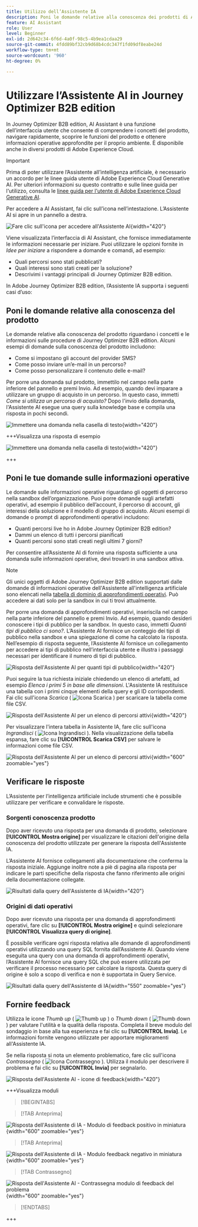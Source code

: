 ```yaml
---
title: Utilizzo dell’Assistente IA
description: Poni le domande relative alla conoscenza dei prodotti di AI Assistant e ottieni informazioni operative su percorsi, tipi di pubblico e gruppi di acquisto in Journey Optimizer B2B edition.
feature: AI Assistant
role: User
level: Beginner
exl-id: 2d642c34-6f6d-4a0f-98c5-4b9ea1cdaa29
source-git-commit: 4fdd89bf32cb9d68b4cdc347f1fd09df8eabe24d
workflow-type: tm+mt
source-wordcount: '960'
ht-degree: 0%

---
```


# Utilizzare l’Assistente AI in Journey Optimizer B2B edition

In Journey Optimizer B2B edition, AI Assistant è una funzione dell’interfaccia utente che consente di comprendere i concetti del prodotto, navigare rapidamente, scoprire le funzioni del prodotto e ottenere informazioni operative approfondite per il proprio ambiente. È disponibile anche in diversi prodotti di Adobe Experience Cloud.

>[!IMPORTANT]
>
>Prima di poter utilizzare l’Assistente all’intelligenza artificiale, è necessario un accordo per le linee guida utente di Adobe Experience Cloud Generative AI. Per ulteriori informazioni su questo contratto e sulle linee guida per l&#39;utilizzo, consulta le [linee guida per l&#39;utente di Adobe Experience Cloud Generative AI](https://www.adobe.com/legal/licenses-terms/adobe-dx-gen-ai-user-guidelines.html).

Per accedere a AI Assistant, fai clic sull’icona nell’intestazione. L’Assistente AI si apre in un pannello a destra.

![Fare clic sull&#39;icona per accedere all&#39;Assistente AI](./assets/ai-assistant-icon-displayed.png){width="420"}

Viene visualizzata l’interfaccia di AI Assistant, che fornisce immediatamente le informazioni necessarie per iniziare. Puoi utilizzare le opzioni fornite in _Idee per iniziare_ a rispondere a domande e comandi, ad esempio:

* Quali percorsi sono stati pubblicati?
* Quali interessi sono stati creati per la soluzione?
* Descrivimi i vantaggi principali di Journey Optimizer B2B edition.

In Adobe Journey Optimizer B2B edition, l’Assistente IA supporta i seguenti casi d’uso:

## Poni le domande relative alla conoscenza del prodotto

Le domande relative alla conoscenza del prodotto riguardano i concetti e le informazioni sulle procedure di Journey Optimizer B2B edition. Alcuni esempi di domande sulla conoscenza del prodotto includono:

* Come si impostano gli account del provider SMS?
* Come posso inviare un’e-mail in un percorso?
* Come posso personalizzare il contenuto delle e-mail?

Per porre una domanda sul prodotto, immettilo nel campo nella parte inferiore del pannello e premi Invio. Ad esempio, quando devi imparare a utilizzare un gruppo di acquisto in un percorso. In questo caso, immetti _Come si utilizza un percorso di acquisto?_ Dopo l&#39;invio della domanda, l&#39;Assistente AI esegue una query sulla knowledge base e compila una risposta in pochi secondi.

![Immettere una domanda nella casella di testo](./assets/ai-assistant-ask-question.png){width="420"}

+++Visualizza una risposta di esempio

![Immettere una domanda nella casella di testo](./assets/ai-assistant-product-answer.png){width="420"}

+++

## Poni le tue domande sulle informazioni operative

Le domande sulle informazioni operative riguardano gli oggetti di percorso nella sandbox dell’organizzazione. Puoi porre domande sugli artefatti operativi, ad esempio il pubblico dell’account, il percorso di account, gli interessi della soluzione e il modello di gruppo di acquisto. Alcuni esempi di domande o prompt di approfondimenti operativi includono:

* Quanti percorsi live ho in Adobe Journey Optimizer B2B edition?
* Dammi un elenco di tutti i percorsi pianificati
* Quanti percorsi sono stati creati negli ultimi 7 giorni?

Per consentire all’Assistente AI di fornire una risposta sufficiente a una domanda sulle informazioni operative, devi trovarti in una sandbox attiva.

>[!NOTE]
>
>Gli unici oggetti di Adobe Journey Optimizer B2B edition supportati dalle domande di informazioni operative dell&#39;Assistente all&#39;intelligenza artificiale sono elencati nella [tabella di dominio di approfondimenti operativi](./ai-assistant-overview.md#operational-insights). Può accedere ai dati solo per la sandbox in cui ti trovi attualmente.

Per porre una domanda di approfondimenti operativi, inseriscila nel campo nella parte inferiore del pannello e premi Invio. Ad esempio, quando desideri conoscere i tipi di pubblico per la sandbox. In questo caso, immetti _Quanti tipi di pubblico ci sono?_.  L’Assistente AI fornisce un conteggio dei tipi di pubblico nella sandbox e una spiegazione di come ha calcolato la risposta. Nell’esempio di risposta seguente, l’Assistente AI fornisce un collegamento per accedere ai tipi di pubblico nell’interfaccia utente e illustra i passaggi necessari per identificare il numero di tipi di pubblico.

![Risposta dell&#39;Assistente AI per quanti tipi di pubblico](./assets/ai-assistant-insights-answer.png){width="420"}

Puoi seguire la tua richiesta iniziale chiedendo un elenco di artefatti, ad esempio _Elenca i primi 5 in base alle dimensioni_. L&#39;Assistente IA restituisce una tabella con i primi cinque elementi della query e gli ID corrispondenti. Fai clic sull&#39;icona _Scarica_ ( ![Icona Scarica](../assets/do-not-localize/icon-download.svg) ) per scaricare la tabella come file CSV.

![Risposta dell&#39;Assistente AI per un elenco di percorsi attivi](./assets/ai-assistant-artifacts-query.png){width="420"}

Per visualizzare l&#39;intera tabella in Assistente IA, fare clic sull&#39;icona _Ingrandisci_ ( ![Icona Ingrandisci](../assets/do-not-localize/icon-maximize.svg) ). Nella visualizzazione della tabella espansa, fare clic su **[!UICONTROL Scarica CSV]** per salvare le informazioni come file CSV.

![Risposta dell&#39;Assistente AI per un elenco di percorsi attivi](./assets/ai-assistant-artifacts-maximize.png){width="600" zoomable="yes"}

## Verificare le risposte

L’Assistente per l’intelligenza artificiale include strumenti che è possibile utilizzare per verificare e convalidare le risposte.

### Sorgenti conoscenza prodotto

Dopo aver ricevuto una risposta per una domanda di prodotto, selezionare **[!UICONTROL Mostra origine]** per visualizzare le citazioni dell&#39;origine della conoscenza del prodotto utilizzate per generare la risposta dell&#39;Assistente IA.

L’Assistente AI fornisce collegamenti alla documentazione che conferma la risposta iniziale. Aggiunge inoltre note a piè di pagina alla risposta per indicare le parti specifiche della risposta che fanno riferimento alle origini della documentazione collegate.

![Risultati dalla query dell&#39;Assistente di IA](./assets/ai-assistant-product-answer-sources.png){width="420"}

### Origini di dati operativi

Dopo aver ricevuto una risposta per una domanda di approfondimenti operativi, fare clic su **[!UICONTROL Mostra origine]** e quindi selezionare **[!UICONTROL Visualizza query di origine]**.

È possibile verificare ogni risposta relativa alle domande di approfondimenti operativi utilizzando una query SQL fornita dall’Assistente AI. Quando viene eseguita una query con una domanda di approfondimenti operativi, l’Assistente AI fornisce una query SQL che può essere utilizzata per verificare il processo necessario per calcolare la risposta. Questa query di origine è solo a scopo di verifica e non è supportata in Query Service.

![Risultati dalla query dell&#39;Assistente di IA](./assets/ai-assistant-artifacts-query-source.png){width="550" zoomable="yes"}

## Fornire feedback

Utilizza le icone _Thumb up_ ( ![Thumb up](../assets/do-not-localize/icon-thumb-up.svg) ) o _Thumb down_ ( ![Thumb down](../assets/do-not-localize/icon-thumb-down.svg) ) per valutare l&#39;utilità e la qualità della risposta. Completa il breve modulo del sondaggio in base alla tua esperienza e fai clic su **[!UICONTROL Invia]**. Le informazioni fornite vengono utilizzate per apportare miglioramenti all&#39;Assistente IA.

Se nella risposta si nota un elemento problematico, fare clic sull&#39;icona _Contrassegno_ ( ![Icona Contrassegno](../assets/do-not-localize/icon-flag.svg) ). Utilizza il modulo per descrivere il problema e fai clic su **[!UICONTROL Invia]** per segnalarlo.

![Risposta dell&#39;Assistente AI - icone di feedback](./assets/ai-assistant-response-feedback-icons.png){width="420"}

+++Visualizza moduli

>[!BEGINTABS]

>[!TAB Anteprima]

![Risposta dell&#39;Assistente di IA - Modulo di feedback positivo in miniatura](./assets/ai-assistant-response-feedback-positive-form.png){width="600" zoomable="yes"}

>[!TAB Anteprima&#x200B;]

![Risposta dell&#39;Assistente di IA - Modulo feedback negativo in miniatura](./assets/ai-assistant-response-feedback-negative-form.png){width="600" zoomable="yes"}

>[!TAB Contrassegno]

![Risposta dell&#39;Assistente AI - Contrassegna modulo di feedback del problema](./assets/ai-assistant-response-feedback-flagged-form.png){width="600" zoomable="yes"}

>[!ENDTABS]

+++
